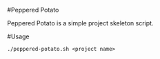 #Peppered Potato

Peppered Potato is a simple project skeleton script.

#Usage

```
./peppered-potato.sh <project name>
```
